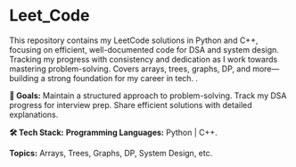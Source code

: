 # Leet_Code
This repository contains my LeetCode solutions in Python and C++, focusing on efficient, well-documented code for DSA and system design. Tracking my progress with consistency and dedication as I work towards mastering problem-solving. Covers arrays, trees, graphs, DP, and more—building a strong foundation for my career in tech.
.

**🚀 Goals:**
Maintain a structured approach to problem-solving.
Track my DSA progress for interview prep.
Share efficient solutions with detailed explanations.

**🛠 Tech Stack:**
**Programming Languages:** Python | C++.

**Topics:** Arrays, Trees, Graphs, DP, System Design, etc.
